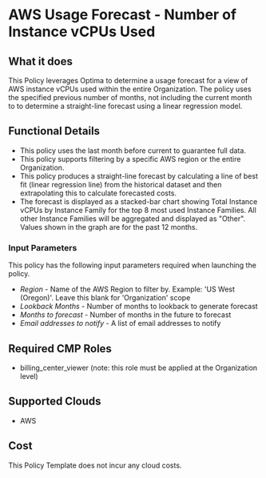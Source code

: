# AWS Usage Forecast - Number of Instance vCPUs Used

## What it does

This Policy leverages Optima to determine a usage forecast for a view of AWS instance vCPUs used within the entire Organization. The policy uses the specified previous number of months, not including the current month to to determine a straight-line forecast using a linear regression model. 

## Functional Details

- This policy uses the last month before current to guarantee full data.
- This policy supports filtering by a specific AWS region or the entire Organization. 
- This policy produces a straight-line forecast by calculating a line of best fit (linear regression line) from the historical dataset and then extrapolating this to calculate forecasted costs.
- The forecast is displayed as a stacked-bar chart showing Total Instance vCPUs by Instance Family for the top 8 most used Instance Families. All other Instance Families will be aggregated and displayed as "Other". Values shown in the graph are for the past 12 months.

### Input Parameters

This policy has the following input parameters required when launching the policy.

- *Region* - Name of the AWS Region to filter by. Example: 'US West (Oregon)'. Leave this blank for 'Organization' scope
- *Lookback Months* - Number of months to lookback to generate forecast
- *Months to forecast* - Number of months in the future to forecast
- *Email addresses to notify* - A list of email addresses to notify

## Required CMP Roles

- billing_center_viewer (note: this role must be applied at the Organization level)

## Supported Clouds

- AWS

## Cost

This Policy Template does not incur any cloud costs.
